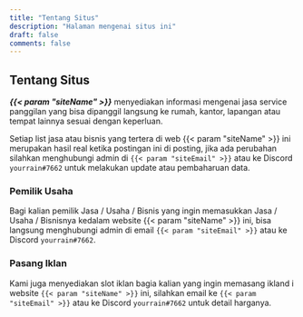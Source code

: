 ```yaml
---
title: "Tentang Situs"
description: "Halaman mengenai situs ini"
draft: false
comments: false
---
```


## Tentang Situs

***{{< param "siteName" >}}*** menyediakan informasi mengenai jasa service panggilan yang bisa dipanggil langsung ke rumah, kantor, lapangan atau tempat lainnya sesuai dengan keperluan.

Setiap list jasa atau bisnis yang tertera di web {{< param "siteName" >}} ini merupakan hasil real ketika postingan ini di posting, jika ada perubahan silahkan menghubungi admin di `{{< param "siteEmail" >}}` atau ke Discord `yourrain#7662` untuk melakukan update atau pembaharuan data.

### Pemilik Usaha
Bagi kalian pemilik Jasa / Usaha / Bisnis yang ingin memasukkan Jasa / Usaha / Bisnisnya kedalam website {{< param "siteName" >}} ini, bisa langsung menghubungi admin di email `{{< param "siteEmail" >}}` atau ke Discord `yourrain#7662`.

### Pasang Iklan
Kami juga menyediakan slot iklan bagia kalian yang ingin memasang ikland i website `{{< param "siteName" >}}` ini, silahkan email ke `{{< param "siteEmail" >}}` atau ke Discord `yourrain#7662` untuk detail harganya.



